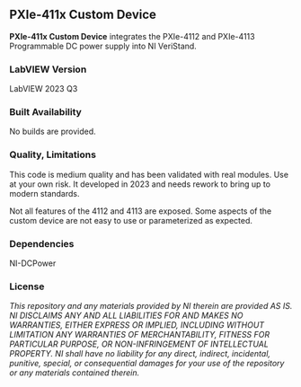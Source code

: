 ## PXIe-411x Custom Device ##

**PXIe-411x Custom Device** integrates the PXIe-4112 and PXIe-4113 Programmable DC power supply into NI VeriStand.

### LabVIEW Version ###

LabVIEW 2023 Q3

### Built Availability ###

No builds are provided.

### Quality, Limitations ###

This code is medium quality and has been validated with real modules. Use at your own risk. It developed in 2023 and needs rework to bring up to modern standards.

Not all features of the 4112 and 4113 are exposed. Some aspects of the custom device are not easy to use or parameterized as expected. 

### Dependencies ###

NI-DCPower

### License ###

*This repository and any materials provided by NI therein are provided AS IS. NI DISCLAIMS ANY AND ALL LIABILITIES FOR AND MAKES NO WARRANTIES, EITHER EXPRESS OR IMPLIED, INCLUDING WITHOUT LIMITATION ANY WARRANTIES OF MERCHANTABILITY, FITNESS FOR  PARTICULAR PURPOSE, OR NON-INFRINGEMENT OF INTELLECTUAL PROPERTY. NI shall have no liability for any direct, indirect, incidental, punitive, special, or consequential damages for your use of the repository or any materials contained therein.*
